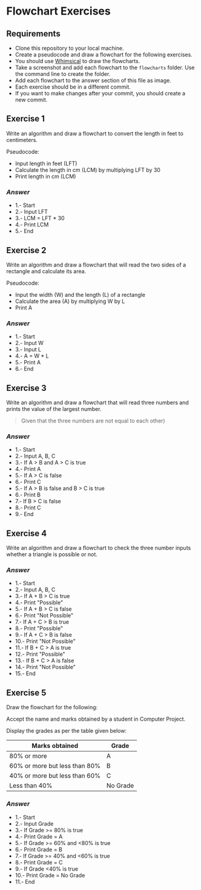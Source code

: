 # Flowchart Exercises

## Requirements

- Clone this repository to your local machine.
- Create a pseudocode and draw a flowchart for the following exercises.
- You should use [Whimsical](https://whimsical.com) to draw the flowcharts.
- Take a screenshot and add each flowchart to the `flowcharts` folder. Use the command line to create the folder.
- Add each flowchart to the answer section of this file as image.
- Each exercise should be in a different commit.
- If you want to make changes after your commit, you should create a new commit.

## Exercise 1

Write an algorithm and draw a flowchart to convert the length in feet to centimeters.

Pseudocode:

- Input length in feet (LFT)
- Calculate the length in cm (LCM) by multiplying LFT by 30
- Print length in cm (LCM)

### _Answer_
- 1.- Start 
- 2.- Input LFT
- 3.- LCM = LFT * 30 
- 4.- Print LCM 
- 5.- End 


## Exercise 2

Write an algorithm and draw a flowchart that will read the two sides of a rectangle and calculate its area.

Pseudocode:

- Input the width (W) and the length (L) of a rectangle
- Calculate the area (A) by multiplying W by L
- Print A

### _Answer_
- 1.- Start
- 2.- Input W
- 3.- Input L
- 4.- A = W * L 
- 5.- Print A 
- 6.- End


## Exercise 3

Write an algorithm and draw a flowchart that will read three numbers and prints the value of the largest number.

> Given that the three numbers are not equal to each other)

### _Answer_
- 1.- Start
- 2.- Input A, B, C
- 3.- If A > B and A > C is true
- 4.- Print A 
- 5.- If A > C is false
- 6.- Print C
- 5.- If A > B is false and B > C is true 
- 6.- Print B
- 7.- If B > C is false 
- 8.- Print C
- 9.- End 

## Exercise 4

Write an algorithm and draw a flowchart to check the three number inputs whether a triangle is possible or not.

### _Answer_
- 1.- Start 
- 2.- Input A, B, C
- 3.- If A + B > C is true
- 4.- Print "Possible"
- 5.- If A + B > C is false
- 6.- Print "Not Possible"
- 7.- If A + C > B is true 
- 8.- Print "Possible" 
- 9.- If A + C > B is false 
- 10.- Print "Not Possible" 
- 11.- If B + C > A is true 
- 12.- Print "Possible"
- 13.- If B + C > A is false 
- 14.- Print "Not Possible"
- 15.- End 


## Exercise 5

Draw the flowchart for the following:

Accept the name and marks obtained by a student in Computer Project.

Display the grades as per the table given below:

| Marks obtained                | Grade    |
| ----------------------------- | -------- |
| 80% or more                   | A        |
| 60% or more but less than 80% | B        |
| 40% or more but less than 60% | C        |
| Less than 40%                 | No Grade |

### _Answer_
- 1.- Start 
- 2.- Input Grade
- 3.- If Grade >= 80% is true 
- 4.- Print Grade = A
- 5.- If Grade >= 60% and <80% is true
- 6.- Print Grade = B
- 7.- If Grade >= 40% and <60% is true 
- 8.- Print Grade = C
- 9.- If Grade <40% is true 
- 10.- Print Grade = No Grade
- 11.- End

